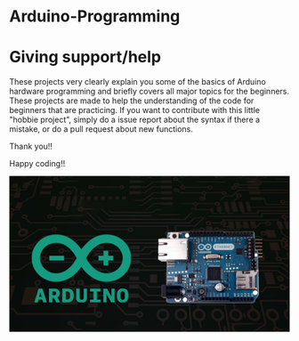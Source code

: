 # Arduino-Programming

# Giving support/help

These projects very clearly explain you some of the basics of Arduino hardware programming and briefly covers all major topics for the beginners. These projects are made to help the understanding of the code for beginners that are practicing. If you want to contribute with this little "hobbie project", simply do a issue report about the syntax if there a mistake, or do a pull request about new functions.

Thank you!!

Happy coding!!

![](arduino.png)
